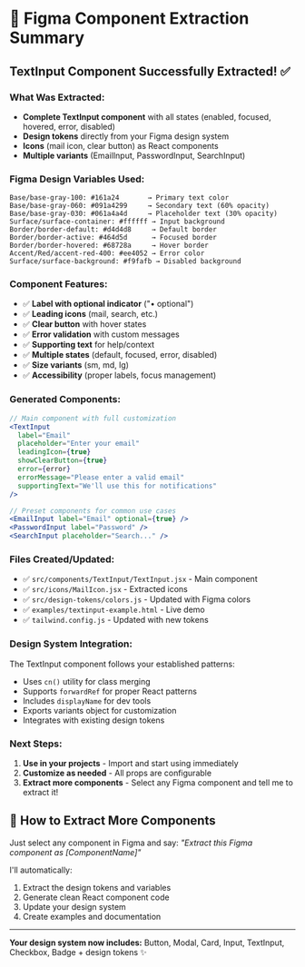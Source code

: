 # 🎨 Figma Component Extraction Summary

## TextInput Component Successfully Extracted! ✅

### **What Was Extracted:**
- **Complete TextInput component** with all states (enabled, focused, hovered, error, disabled)
- **Design tokens** directly from your Figma design system
- **Icons** (mail icon, clear button) as React components
- **Multiple variants** (EmailInput, PasswordInput, SearchInput)

### **Figma Design Variables Used:**
```
Base/base-gray-100: #161a24       → Primary text color
Base/base-gray-060: #091a4299     → Secondary text (60% opacity)
Base/base-gray-030: #061a4a4d     → Placeholder text (30% opacity)  
Surface/surface-container: #ffffff → Input background
Border/border-default: #d4d4d8     → Default border
Border/border-active: #464d5d      → Focused border
Border/border-hovered: #68728a     → Hover border
Accent/Red/accent-red-400: #ee4052 → Error color
Surface/surface-background: #f9fafb → Disabled background
```

### **Component Features:**
- ✅ **Label with optional indicator** ("• optional")
- ✅ **Leading icons** (mail, search, etc.)
- ✅ **Clear button** with hover states
- ✅ **Error validation** with custom messages
- ✅ **Supporting text** for help/context
- ✅ **Multiple states** (default, focused, error, disabled)
- ✅ **Size variants** (sm, md, lg)
- ✅ **Accessibility** (proper labels, focus management)

### **Generated Components:**
```jsx
// Main component with full customization
<TextInput 
  label="Email"
  placeholder="Enter your email"
  leadingIcon={true}
  showClearButton={true}
  error={error}
  errorMessage="Please enter a valid email"
  supportingText="We'll use this for notifications"
/>

// Preset components for common use cases
<EmailInput label="Email" optional={true} />
<PasswordInput label="Password" />
<SearchInput placeholder="Search..." />
```

### **Files Created/Updated:**
- ✅ `src/components/TextInput/TextInput.jsx` - Main component
- ✅ `src/icons/MailIcon.jsx` - Extracted icons
- ✅ `src/design-tokens/colors.js` - Updated with Figma colors
- ✅ `examples/textinput-example.html` - Live demo
- ✅ `tailwind.config.js` - Updated with new tokens

### **Design System Integration:**
The TextInput component follows your established patterns:
- Uses `cn()` utility for class merging
- Supports `forwardRef` for proper React patterns  
- Includes `displayName` for dev tools
- Exports variants object for customization
- Integrates with existing design tokens

### **Next Steps:**
1. **Use in your projects** - Import and start using immediately
2. **Customize as needed** - All props are configurable
3. **Extract more components** - Select any Figma component and tell me to extract it!

## 🚀 How to Extract More Components

Just select any component in Figma and say:
*"Extract this Figma component as [ComponentName]"*

I'll automatically:
1. Extract the design tokens and variables
2. Generate clean React component code  
3. Update your design system
4. Create examples and documentation

---
**Your design system now includes:** Button, Modal, Card, Input, TextInput, Checkbox, Badge + design tokens ✨
